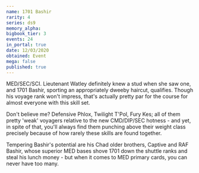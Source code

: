 ```yaml
---
name: 1701 Bashir
rarity: 4
series: ds9
memory_alpha:
bigbook_tier: 3
events: 24
in_portal: true
date: 12/03/2020
obtained: Event
mega: false
published: true
---
```


MED/SEC/SCI. Lieutenant Watley definitely knew a stud when she saw one, and 1701 Bashir, sporting an appropriately dweeby haircut, qualifies. Though his voyage rank won't impress, that's actually pretty par for the course for almost everyone with this skill set. 

Don't believe me? Defensive Phlox, Twilight T'Pol, Fury Kes; all of them pretty 'weak' voyagers relative to the new CMD/DIP/SEC hotness - and yet, in spite of that, you'll always find them punching above their weight class precisely because of how rarely these skills are found together. 

Tempering Bashir's potential are his Chad older brothers, Captive and RAF Bashir, whose superior MED bases shove 1701 down the shuttle ranks and steal his lunch money - but when it comes to MED primary cards, you can never have too many.

